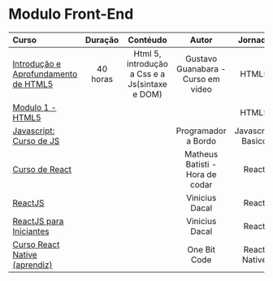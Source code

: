 # **Modulo Front-End** #

| Curso | Duração | Contéudo | Autor |Jornada |
|:------|:-------:|:---------:|:-----:|:--------:|
| [Introdução e Aprofundamento de HTML5](https://youtube.com/playlist?list=PLHz_AreHm4dlAnJ_jJtV29RFxnPHDuk9o) |40 horas| Html 5, introdução a Css e a Js(sintaxe e DOM)| Gustavo Guanabara - Curso em vídeo | HTML5
| [Modulo 1 - HTML5](https://youtube.com/playlist?list=PLHz_AreHm4dkZ9-atkcmcBaMZdmLHft8n)|   |   |   | HTML5
| [Javascript: Curso de JS](https://youtube.com/playlist?list=PLbA-jMwv0cuWbas947cygrzfzHIc7esmp) | | | Programador a Bordo | Javascript Basico
| [Curso de React](https://youtube.com/playlist?list=PLnDvRpP8BneyVA0SZ2okm-QBojomniQVO)| | | Matheus Batisti - Hora de codar | React
| [ReactJS](https://youtube.com/playlist?list=PLv2oOZboUtKO4_YN4T2CP9-fUKM0yozKg)| | | Vinicius Dacal  | React
| [ReactJS para Iniciantes](https://www.youtube.com/playlist?list=PLv2oOZboUtKMMszyFDrMz-cVs4pKqDssM) | | | Vinicius Dacal  | React
| [Curso React Native (aprendiz)](https://youtube.com/playlist?list=PLdDT8if5attEd4sRnZBIkNihR-_tE612_) | | | One Bit Code  | React Native
